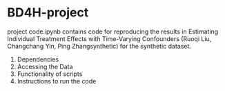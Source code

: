 # BD4H-project

project code.ipynb contains code for reproducing the results in Estimating Individual Treatment Effects with Time-Varying Confounders (Ruoqi Liu, Changchang Yin, Ping Zhangsynthetic) for the synthetic dataset. 

1. Dependencies
2. Accessing the Data
3. Functionality of scripts 
4. Instructions to run the code
